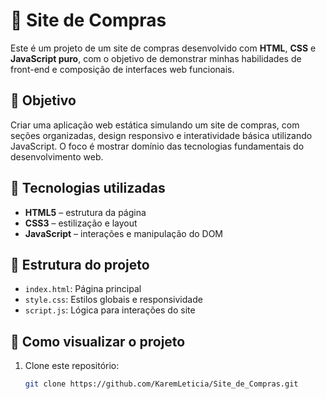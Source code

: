 # 🛒 Site de Compras

Este é um projeto de um site de compras desenvolvido com **HTML**, **CSS** e **JavaScript puro**, com o objetivo de demonstrar minhas habilidades de front-end e composição de interfaces web funcionais.

## 🎯 Objetivo

Criar uma aplicação web estática simulando um site de compras, com seções organizadas, design responsivo e interatividade básica utilizando JavaScript. O foco é mostrar domínio das tecnologias fundamentais do desenvolvimento web.

## 🚀 Tecnologias utilizadas

- **HTML5** – estrutura da página
- **CSS3** – estilização e layout
- **JavaScript** – interações e manipulação do DOM

## 📁 Estrutura do projeto

- `index.html`: Página principal
- `style.css`: Estilos globais e responsividade
- `script.js`: Lógica para interações do site

## 🔧 Como visualizar o projeto

1. Clone este repositório:
   ```bash
   git clone https://github.com/KaremLeticia/Site_de_Compras.git
